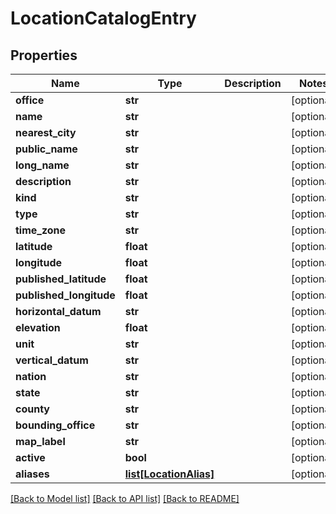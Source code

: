 # LocationCatalogEntry

## Properties
Name | Type | Description | Notes
------------ | ------------- | ------------- | -------------
**office** | **str** |  | [optional] 
**name** | **str** |  | [optional] 
**nearest_city** | **str** |  | [optional] 
**public_name** | **str** |  | [optional] 
**long_name** | **str** |  | [optional] 
**description** | **str** |  | [optional] 
**kind** | **str** |  | [optional] 
**type** | **str** |  | [optional] 
**time_zone** | **str** |  | [optional] 
**latitude** | **float** |  | [optional] 
**longitude** | **float** |  | [optional] 
**published_latitude** | **float** |  | [optional] 
**published_longitude** | **float** |  | [optional] 
**horizontal_datum** | **str** |  | [optional] 
**elevation** | **float** |  | [optional] 
**unit** | **str** |  | [optional] 
**vertical_datum** | **str** |  | [optional] 
**nation** | **str** |  | [optional] 
**state** | **str** |  | [optional] 
**county** | **str** |  | [optional] 
**bounding_office** | **str** |  | [optional] 
**map_label** | **str** |  | [optional] 
**active** | **bool** |  | [optional] 
**aliases** | [**list[LocationAlias]**](LocationAlias.md) |  | [optional] 

[[Back to Model list]](../README.md#documentation-for-models) [[Back to API list]](../README.md#documentation-for-api-endpoints) [[Back to README]](../README.md)

